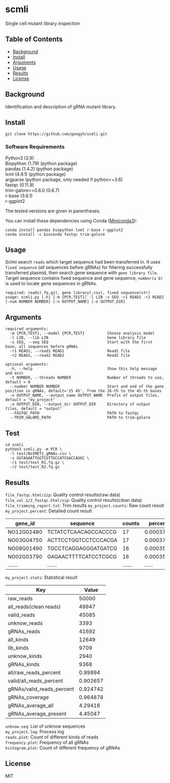 # scmli

Single cell mutant library inspection 

## Table of Contents

- [Background](#background)
- [Install](#install)
- [Arguments](#arguments)
- [Usage](#usage)
- [Results](#results)
- [License](#license)

## Background

Identification and description of gRNA mutant library.

## Install

```
git clone https://github.com/gongyh/scmli.git
```

### Software Requirements

Python3 (3.9)<br />
Biopython (1.79) (python package)<br />
pandas (1.4.2) (python package)<br />
lxml (4.9.1) (python package)<br />
argparse (python package, only needed if python<=3.6)<br />
fastqc (0.11.9)<br />
trim-galore>=0.6.0 (0.6.7)<br />
r-base (3.6.1)<br />
r-ggplot2<br />

The tested versions are given in parentheses.


You can install these dependencies using Conda ([Miniconda3](https://docs.conda.io/en/latest/miniconda.html)):
```
conda install pandas biopython lxml r-base r-ggplot2
conda install -c bioconda fastqc trim-galore
```

## Usage

Sclmi search `reads` which target sequence had been transferred in. It uses `fixed sequence` (all sequences before gRNAs) for filtering successfully transferred plasmid, then search
gene sequence with `gene library file`. Target sequence contains fixed sequence and gene sequence, `number(a b)` is used to locate gene sequences in gRNAs.
```
required: reads(.fq.gz), gene library(.csv), fixed sequence(str)
usage: scmli.py [-h] [-m {PCR,TEST}] -l LIB -s SEQ -r1 READ1 -r2 READ2 [-num NUMBER NUMBER] [-n OUTPUT_NAME] [-o OUTPUT_DIR]
```

## Arguments

```
required arguments:
  -m {PCR,TEST}, --model {PCR,TEST}          Choose analysis model
  -l LIB, --lib LIB                          Gene library file
  -s SEQ, --seq SEQ                          Start with the first base, all sequences before gRNAs
  -r1 READ1, --read1 READ1                   Read1 file
  -r2 READ2, --read2 READ2                   Read2 file

optional arguments:
  -h, --help                                 Show this help message and exit
  -t NUMBER, --threads NUMBER                Number of threads to use, default = 8
  --number NUMBER NUMBER                     Start and end of the gene position in gRNAs, default='25 45', from the 26-th to the 45-th bases
  -n OUTPUT_NAME, --output_name OUTPUT_NAME  Prefix of output files, default = "my_project"
  -o OUTPUT_DIR, --output_dir OUTPUT_DIR     Directory of output files, default = "output"
  --FASTQC_PATH                              PATH to fastqc
  --TRIM_GALORE_PATH                         PATH to trim-galore
```

## Test

```
cd scmli
python3 scmli.py -m PCR \
  -l test/NoIMET1_gRNAs.csv \
  -s GGTAGAATTGGTCGTTGCCATCGACCAGGC \
  -r1 test/test_R1.fq.gz \
  -r2 test/test_R2.fq.gz
```

## Results

`file_fastqc.html/zip`: Quality control results(raw data) <br />
`file_val_1/2_fastqc.html/zip`: Quality control results(clean data) <br />
`file_trimming_report.txt`: Trim results
`my_project.counts`:      Raw count result <br />
`my_project.percent`:     Detailed count result <br />

| gene_id    | sequence             | counts  | percent   |
| ---------- | -------------------- | ------- | --------- |
| NO12G02480 | TCTATCTCAACAGCCACCCG | 17      | 0.0003771 |
| NO03G04750 | ACTTCCTGGTCCTCCCACGA | 17      | 0.0003771 |
| NO08G01490 | TGCCTCAGGAGGGATGATCG | 16      | 0.0003549 |
| NO02G03790 | GAGAACTTTTCATCCTCGCG | 16      | 0.0003549 |
| .......    | .......              | ....... | ......    |

`my_project.stats`: Statistical result <br />

| Key                           | Value    |
| -------                       | -------  |  
|raw_reads                      | 50000    |
|all_reads(clean reads)         | 49947    |
|valid_reads                    | 45085    |
|unknow_reads                   | 3393     | 
|gRNAs_reads                    | 41692    |
|all_kinds                      | 12649    |
|lib_kinds                      | 9709     |
|unknow_kinds                   | 2940     |
|gRNAs_kinds                    | 9368     |
|all/raw_reads_percent          | 0.99894  |
|valid/all_reads_percent        | 0.902657 |
|gRNAs/valid_reads_percent      | 0.924742 |
|gRNAs_coverage                 | 0.964878 |
|gRNAs_average_all              | 4.29416  |
|gRNAs_average_present          | 4.45047  |

`unknow.seq`: List of unknow sequences <br />
`my_project.log`: Process log <br />
`reads.plot`: Count of different kinds of reads <br />
`frequency.plot`: Frequency of all gRNAs <br />
`histogram.plot`: Count of different frequency of gRNAs <br />

## License

MIT

